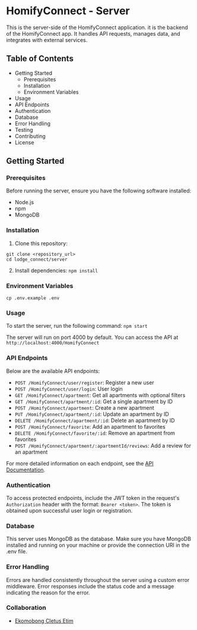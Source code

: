 # HomifyConnect - Server

This is the server-side of the HomifyConnect application.  it is the backend of the HomifyConnect app. It handles API requests, manages data, and integrates with external services.

## Table of Contents

- Getting Started
  - Prerequisites
  - Installation
  - Environment Variables
- Usage
- API Endpoints
- Authentication
- Database
- Error Handling
- Testing
- Contributing
- License

## Getting Started

### Prerequisites

Before running the server, ensure you have the following software installed:

- Node.js
- npm
- MongoDB

### Installation

1. Clone this repository:

```
git clone <repository_url>
cd lodge_connect/server
```

2. Install dependencies:
`npm install`

### Environment Variables

`cp .env.example .env`

### Usage

To start the server, run the following command:
`npm start`

The server will run on port 4000 by default. You can access the API at `http://localhost:4000/HomifyConnect`

### API Endpoints

Below are the available API endpoints:

- `POST /HomifyConnect/user/register`: Register a new user
- `POST /HomifyConnect/user/login`: User login
- `GET /HomifyConnect/apartment`: Get all apartments with optional filters
- `GET /HomifyConnect/apartment/:id`: Get a single apartment by ID
- `POST /HomifyConnect/apartment`: Create a new apartment
- `PUT /HomifyConnect/apartment/:id`: Update an apartment by ID
- `DELETE /HomifyConnect/apartment/:id`: Delete an apartment by ID
- `POST /HomifyConnect/favorite`: Add an apartment to favorites
- `DELETE /HomifyConnect/favorite/:id`: Remove an apartment from favorites
- `POST /HomifyConnect/apartment/:apartmentId/reviews`: Add a review for an apartment

For more detailed information on each endpoint, see the [API Documentation](https://documenter.getpostman.com/view/26618323/2s946bAuLs).

### Authentication

To access protected endpoints, include the JWT token in the request's `Authorization` header with the format: `Bearer <token>`. The token is obtained upon successful user login or registration.

### Database

This server uses MongoDB as the database. Make sure you have MongoDB installed and running on your machine or provide the connection URI in the .env file.

### Error Handling

Errors are handled consistently throughout the server using a custom error middleware. Error responses include the status code and a message indicating the reason for the error.

### Collaboration

- [Ekomobong Cletus Etim](https://github.com/fynesticon)
